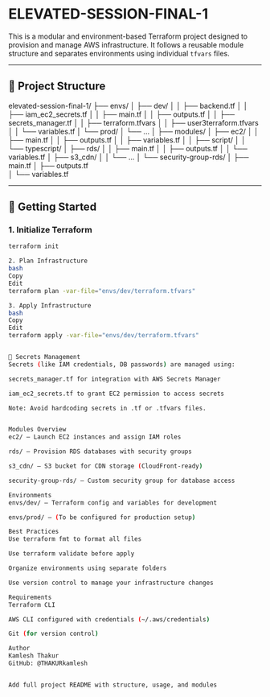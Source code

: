 # ELEVATED-SESSION-FINAL-1

This is a modular and environment-based Terraform project designed to provision and manage AWS infrastructure. It follows a reusable module structure and separates environments using individual `tfvars` files.

---

## 📁 Project Structure

elevated-session-final-1/
├── envs/
│ ├── dev/
│ │ ├── backend.tf
│ │ ├── iam_ec2_secrets.tf
│ │ ├── main.tf
│ │ ├── outputs.tf
│ │ ├── secrets_manager.tf
│ │ ├── terraform.tfvars
│ │ ├── user3terraform.tfvars
│ │ └── variables.tf
│ └── prod/
│ └── ...
│
├── modules/
│ ├── ec2/
│ │ ├── main.tf
│ │ ├── outputs.tf
│ │ ├── variables.tf
│ │ ├── script/
│ │ └── typescript/
│ ├── rds/
│ │ ├── main.tf
│ │ ├── outputs.tf
│ │ └── variables.tf
│ ├── s3_cdn/
│ │ └── ...
│ └── security-group-rds/
│ ├── main.tf
│ ├── outputs.tf  
│ └── variables.tf


---

## 🚀 Getting Started

### 1. Initialize Terraform
```bash
terraform init

2. Plan Infrastructure
bash
Copy
Edit
terraform plan -var-file="envs/dev/terraform.tfvars"

3. Apply Infrastructure
bash
Copy
Edit
terraform apply -var-file="envs/dev/terraform.tfvars"


🔐 Secrets Management
Secrets (like IAM credentials, DB passwords) are managed using:

secrets_manager.tf for integration with AWS Secrets Manager

iam_ec2_secrets.tf to grant EC2 permission to access secrets

Note: Avoid hardcoding secrets in .tf or .tfvars files.


Modules Overview
ec2/ – Launch EC2 instances and assign IAM roles

rds/ – Provision RDS databases with security groups

s3_cdn/ – S3 bucket for CDN storage (CloudFront-ready)

security-group-rds/ – Custom security group for database access

Environments
envs/dev/ — Terraform config and variables for development

envs/prod/ — (To be configured for production setup)

Best Practices
Use terraform fmt to format all files

Use terraform validate before apply

Organize environments using separate folders

Use version control to manage your infrastructure changes

Requirements
Terraform CLI

AWS CLI configured with credentials (~/.aws/credentials)

Git (for version control)

Author
Kamlesh Thakur
GitHub: @THAKURkamlesh


Add full project README with structure, usage, and modules

